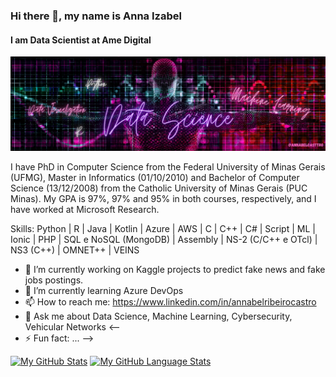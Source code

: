 ### Hi there 👋, my name is Anna Izabel
#### I am Data Scientist at Ame Digital
![I am Data Scientist at Ame Digital](https://github.com/annabelcasttro/annabelcasttro/blob/main/Data%20Science.png)

I have PhD in Computer Science from the Federal University of Minas Gerais (UFMG), Master in Informatics (01/10/2010) and Bachelor of Computer Science (13/12/2008) from the Catholic University of Minas Gerais (PUC Minas). My GPA is 97%, 97% and 95% in both courses, respectively, and I have worked at Microsoft Research.

Skills: Python | R | Java | Kotlin | Azure | AWS | C | C++ | C# | Script | ML | Ionic | PHP | SQL e NoSQL (MongoDB) | Assembly | NS-2 (C/C++ e OTcl) | NS3 (C++) | OMNET++ | VEINS 

- 🔭 I’m currently working on Kaggle projects to predict fake news and fake jobs postings. 
- 🌱 I’m currently learning Azure DevOps
- 📫 How to reach me: https://www.linkedin.com/in/annabelribeirocastro
- 💬 Ask me about Data Science, Machine Learning, Cybersecurity, Vehicular Networks
<--
- ⚡ Fun fact: ...
-->

[![My GitHub Stats](https://github-readme-stats.vercel.app/api/?username=annabelcasttro&count_private=true&theme=tokyonight)]()
[![My GitHub Language Stats](https://github-readme-stats.vercel.app/api/top-langs/?username=annabelcasttro&theme=tokyonight)]() 
